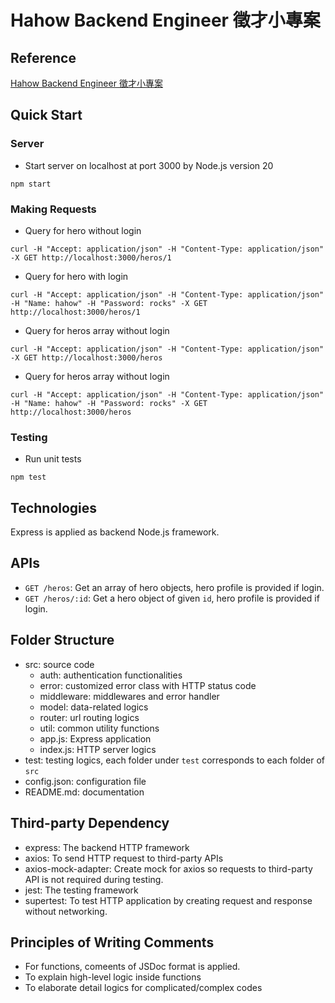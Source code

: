 # Hahow Backend Engineer 徵才小專案

## Reference
[Hahow Backend Engineer 徵才小專案](https://github.com/hahow/hahow-recruit/blob/master/backend.md)

## Quick Start
### Server
- Start server on localhost at port 3000 by Node.js version 20

```
npm start
```

### Making Requests
- Query for hero without login

```
curl -H "Accept: application/json" -H "Content-Type: application/json" -X GET http://localhost:3000/heros/1
```

- Query for hero with login

```
curl -H "Accept: application/json" -H "Content-Type: application/json" -H "Name: hahow" -H "Password: rocks" -X GET http://localhost:3000/heros/1
```

- Query for heros array without login

```
curl -H "Accept: application/json" -H "Content-Type: application/json" -X GET http://localhost:3000/heros
```

- Query for heros array without login

```
curl -H "Accept: application/json" -H "Content-Type: application/json" -H "Name: hahow" -H "Password: rocks" -X GET http://localhost:3000/heros
```

### Testing
- Run unit tests

```
npm test
```

## Technologies
Express is applied as backend Node.js framework.

## APIs
- `GET /heros`: Get an array of hero objects, hero profile is provided if login.
- `GET /heros/:id`: Get a hero object of given `id`, hero profile is provided if login.

## Folder Structure
- src: source code
  - auth: authentication functionalities
  - error: customized error class with HTTP status code
  - middleware: middlewares and error handler
  - model: data-related logics
  - router: url routing logics
  - util: common utility functions 
  - app.js: Express application
  - index.js: HTTP server logics
- test: testing logics, each folder under `test` corresponds to each folder of `src` 
- config.json: configuration file
- README.md: documentation

## Third-party Dependency
- express: The backend HTTP framework
- axios: To send HTTP request to third-party APIs
- axios-mock-adapter: Create mock for axios so requests to third-party API is not required during testing.
- jest: The testing framework
- supertest: To test HTTP application by creating request and response without networking.

## Principles of Writing Comments
- For functions, comeents of JSDoc format is applied.
- To explain high-level logic inside functions
- To elaborate detail logics for complicated/complex codes
